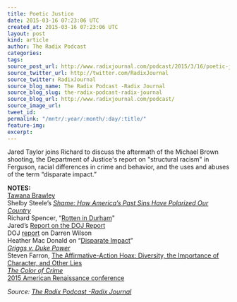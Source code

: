 ```yaml
---
title: Poetic Justice
date: 2015-03-16 07:23:06 UTC
created_at: 2015-03-16 07:23:06 UTC
layout: post
kind: article
author: The Radix Podcast
categories: 
tags: 
source_post_url: http://www.radixjournal.com/podcast/2015/3/16/poetic-justice
source_twitter_url: http://twitter.com/RadixJournal
source_twitter: RadixJournal
source_blog_name: The Radix Podcast -Radix Journal
source_blog_slug: the-radix-podcast-radix-journal
source_blog_url: http://www.radixjournal.com/podcast/
source_image_url: 
tweet_id: 
permalink: "/mntr/:year/:month/:day/:title/"
feature-img: 
excerpt: 
---
```

<p>Jared Taylor joins Richard to discuss the aftermath of the Michael Brown shooting, the Department of Justice's report on "structural racism" in Ferguson, racial differences in crime and behavior, and the uses and abuses of the term “disparate impact.” </p>



<p><strong>NOTES:</strong> <br>
<a href="http://en.wikipedia.org/wiki/Tawana_Brawley_rape_allegations">Tawana Brawley</a> <br>
Shelby Steele’s <em><a href="http://www.amazon.com/exec/obidos/ASIN/0465066976/washisummipub-20">Shame: How America’s Past Sins Have Polarized Our Country</a></em> <br>
Richard Spencer, “<a href="http://www.theamericanconservative.com/articles/rotten-in-durham/">Rotten in Durham</a>" <br>
Jared’s <a href="http://www.amren.com/features/2015/03/how-bad-is-the-ferguson-police-department/">Report on the DOJ Report</a> <br>
DOJ <a href="http://cloudfront-assets.reason.com/assets/db/14259125335940.pdf">report</a> on Darren Wilson <br>
Heather Mac Donald on “<a href="http://www.nationalreview.com/article/414764/holders-damaging-disparate-impact-gambit-heather-mac-donald">Disparate Impact</a>” <br>
<a href="http://en.wikipedia.org/wiki/Griggs_v._Duke_Power_Co."><em>Griggs v. Duke Power</em></a> <br>
Steven Farron, <a href="http://www.amazon.com/exec/obidos/ASIN/B00L2PM3W0/washisummipub-20">The Affirmative-Action Hoax: Diversity, the Importance of Character, and Other Lies</a> <br>
<em><a href="http://www.colorofcrime.com">The Color of Crime</a></em> <br>
<a href="http://www.amren.com/2015-ar-conference/">2015 American Renaissance conference</a></p><div class="">
    <i>Source: <a href="http://www.radixjournal.com/podcast/">The Radix Podcast -Radix Journal</a></i>
</div>
